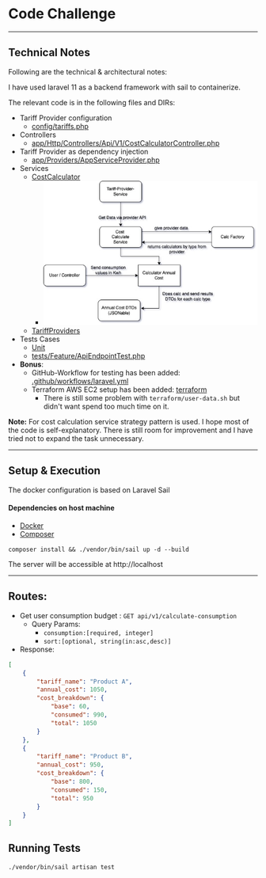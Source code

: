 # Code Challenge

---

## Technical Notes

Following are the technical & architectural notes:

I have used laravel 11 as a backend framework with sail to containerize.

The relevant code is in the following files and DIRs:

* Tariff Provider configuration
    * [config/tariffs.php](config/tariffs.php)
* Controllers
    * [app/Http/Controllers/Api/V1/CostCalculatorController.php](app/Http/Controllers/Api/V1/CostCalculatorController.php)
* Tariff Provider as dependency injection
  * [app/Providers/AppServiceProvider.php](app/Providers/AppServiceProvider.php)
* Services
    * [CostCalculator](app/Services/CostCalculator)
      * ![alt text](./verivox-cost-calc-service-domain.jpeg)
    * [TariffProviders](app/Services/TariffProviders)
* Tests Cases
    * [Unit](tests/Unit)
    * [tests/Feature/ApiEndpointTest.php](tests/Feature/ApiEndpointTest.php)
* **Bonus**:
  * GitHub-Workflow for testing has been added: [.github/workflows/laravel.yml](.github/workflows/laravel.yml)
  * Terraform AWS EC2 setup has been added: [terraform](terraform)
    * There is still some problem with `terraform/user-data.sh` but didn't want spend too much time on it. 

**Note:** For cost calculation service strategy pattern is used.
I hope most of the code is self-explanatory. 
There is still room for improvement and I have tried not to expand the task unnecessary.

---

## Setup & Execution

The docker configuration is based on Laravel Sail

#### Dependencies on host machine

* [Docker](https://www.docker.com/products/docker-desktop/) 
* [Composer](https://getcomposer.org/download/)

```console
composer install && ./vendor/bin/sail up -d --build
```

The server will be accessible at http://localhost

---

## Routes:

* Get user consumption budget : `GET api/v1/calculate-consumption`
    * Query Params:
        * `consumption:[required, integer]`
        * `sort:[optional, string(in:asc,desc)]`
* Response:

```json
[
    {
        "tariff_name": "Product A",
        "annual_cost": 1050,
        "cost_breakdown": {
            "base": 60,
            "consumed": 990,
            "total": 1050
        }
    },
    {
        "tariff_name": "Product B",
        "annual_cost": 950,
        "cost_breakdown": {
            "base": 800,
            "consumed": 150,
            "total": 950
        }
    }
]
```

## Running Tests

```console
./vendor/bin/sail artisan test
```
